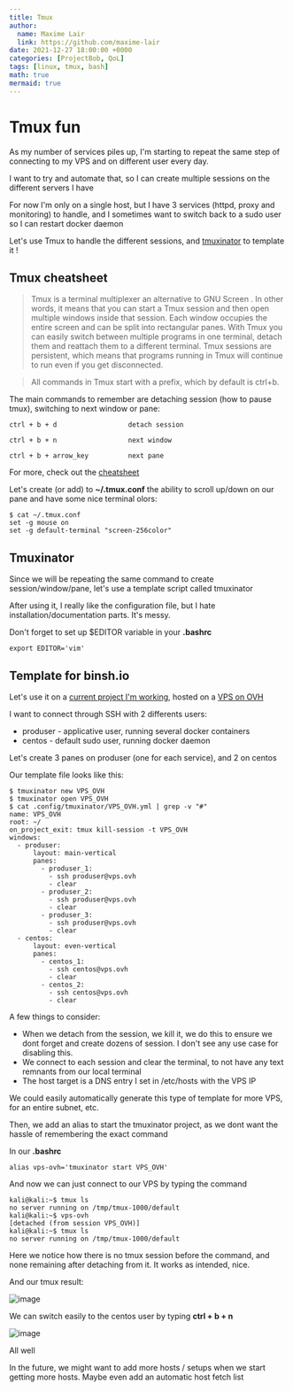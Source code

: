```yaml
---
title: Tmux
author:
  name: Maxime Lair
  link: https://github.com/maxime-lair
date: 2021-12-27 18:00:00 +0000
categories: [ProjectBob, QoL]
tags: [linux, tmux, bash]
math: true
mermaid: true
---
```


# Tmux fun

As my number of services piles up, I'm starting to repeat the same step of connecting to my VPS and on different user every day.

I want to try and automate that, so I can create multiple sessions on the different servers I have

For now I'm only on a single host, but I have 3 services (httpd, proxy and monitoring) to handle, and I sometimes want to switch back to a sudo user so I can restart docker daemon

Let's use Tmux to handle the different sessions, and [tmuxinator](https://github.com/tmuxinator/tmuxinator) to template it !

## Tmux cheatsheet

> Tmux is a terminal multiplexer an alternative to GNU Screen . In other words, it means that you can start a Tmux session and then open multiple windows inside that session. Each window occupies the entire screen and can be split into rectangular panes.
> With Tmux you can easily switch between multiple programs in one terminal, detach them and reattach them to a different terminal.
> Tmux sessions are persistent, which means that programs running in Tmux will continue to run even if you get disconnected.

> All commands in Tmux start with a prefix, which by default is ctrl+b.

The main commands to remember are detaching session (how to pause tmux), switching to next window or pane:

```
ctrl + b + d                  detach session

ctrl + b + n                  next window

ctrl + b + arrow_key          next pane
```

For more, check out the [cheatsheet](https://tmuxcheatsheet.com/)

Let's create (or add) to __~/.tmux.conf__ the ability to scroll up/down on our pane and have some nice terminal olors:
```
$ cat ~/.tmux.conf
set -g mouse on
set -g default-terminal "screen-256color"
```

## Tmuxinator

Since we will be repeating the same command to create session/window/pane, let's use a template script called tmuxinator

After using it, I really like the configuration file, but I hate installation/documentation parts. It's messy.

Don't forget to set up $EDITOR variable in your __.bashrc__

```
export EDITOR='vim'
```

## Template for binsh.io

Let's use it on a [current project I'm working](https://maxime-lair.github.io/maxime-lair/), hosted on a [VPS on OVH](https://www.ovhcloud.com/fr/vps/)

I want to connect through SSH with 2 differents users:
- produser - applicative user, running several docker containers
- centos - default sudo user, running docker daemon

Let's create 3 panes on produser (one for each service), and 2 on centos

Our template file looks like this:

```
$ tmuxinator new VPS_OVH
$ tmuxinator open VPS_OVH
$ cat .config/tmuxinator/VPS_OVH.yml | grep -v "#"
name: VPS_OVH
root: ~/
on_project_exit: tmux kill-session -t VPS_OVH
windows:
  - produser:
      layout: main-vertical
      panes:
        - produser_1:
          - ssh produser@vps.ovh
          - clear
        - produser_2:
          - ssh produser@vps.ovh
          - clear
        - produser_3:
          - ssh produser@vps.ovh
          - clear
  - centos:
      layout: even-vertical
      panes:
        - centos_1:
          - ssh centos@vps.ovh
          - clear
        - centos_2:
          - ssh centos@vps.ovh
          - clear
```

A few things to consider:
- When we detach from the session, we kill it, we do this to ensure we dont forget and create dozens of session. I don't see any use case for disabling this.
- We connect to each session and clear the terminal, to not have any text remnants from our local terminal
- The host target is a DNS entry I set in /etc/hosts with the VPS IP

We could easily automatically generate this type of template for more VPS, for an entire subnet, etc.

Then, we add an alias to start the tmuxinator project, as we dont want the hassle of remembering the exact command

In our __.bashrc__
```
alias vps-ovh='tmuxinator start VPS_OVH'
```

And now we can just connect to our VPS by typing the command

```
kali@kali:~$ tmux ls
no server running on /tmp/tmux-1000/default
kali@kali:~$ vps-ovh
[detached (from session VPS_OVH)]
kali@kali:~$ tmux ls
no server running on /tmp/tmux-1000/default
```

Here we notice how there is no tmux session before the command, and none remaining after detaching from it. It works as intended, nice.

And our tmux result:

![image](https://user-images.githubusercontent.com/72258375/147103958-ecb9f842-8993-4107-bf4d-b160f9599836.png)

We can switch easily to the centos user by typing __ctrl + b + n__

![image](https://user-images.githubusercontent.com/72258375/147104287-988fba31-ae36-4dee-8415-c776791627a7.png)


All well

In the future, we might want to add more hosts / setups when we start getting more hosts. Maybe even add an automatic host fetch list




